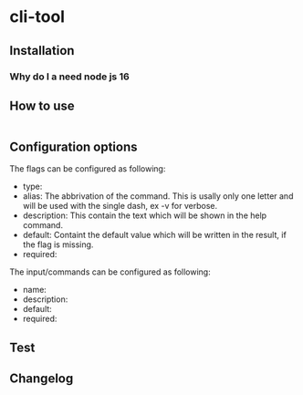 # cli-tool

## Installation

### Why do I a need node js 16


## How to use
```

```

## Configuration options
The flags can be configured as following:
 * type: 
 * alias: The abbrivation of the command. This is usally only one letter and will be used with the single dash, ex -v for verbose.
 * description: This contain the text which will be shown in the help command. 
 * default: Containt the default value which will be written in the result, if the flag is missing.   
 * required: 

The input/commands can be configured as following:
 * name:
 * description:
 * default: 
 * required:   

## Test


## Changelog